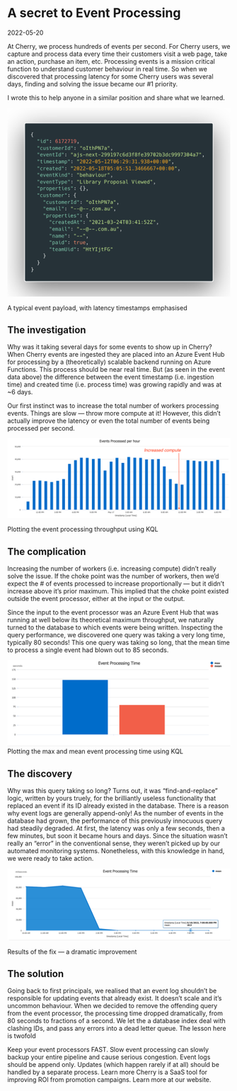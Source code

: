 # A secret to Event Processing

2022-05-20

At Cherry, we process hundreds of events per second. For Cherry users, we capture and process data every time their customers visit a web page, take an action, purchase an item, etc. Processing events is a mission critical function to understand customer behaviour in real time. So when we discovered that processing latency for some Cherry users was several days, finding and solving the issue became our #1 priority.

I wrote this to help anyone in a similar position and share what we learned.


![Data showing large delay between timestamp and created time](/images/secret-to-event-processing/delayed_event.png)


A typical event payload, with latency timestamps emphasised

## The investigation

Why was it taking several days for some events to show up in Cherry? When Cherry events are ingested they are placed into an Azure Event Hub for processing by a (theoretically) scalable backend running on Azure Functions. This process should be near real time. But (as seen in the event data above) the difference between the event timestamp (i.e. ingestion time) and created time (i.e. process time) was growing rapidly and was at ~6 days.

Our first instinct was to increase the total number of workers processing events. Things are slow — throw more compute at it! However, this didn’t actually improve the latency or even the total number of events being processed per second.

![Plotting the event processing throughput using KQL](/images/secret-to-event-processing/events_per_hour.png)

Plotting the event processing throughput using KQL

## The complication

Increasing the number of workers (i.e. increasing compute) didn’t really solve the issue. If the choke point was the number of workers, then we’d expect the # of events processed to increase proportionally — but it didn’t increase above it’s prior maximum. This implied that the choke point existed outside the event processor, either at the input or the output.

Since the input to the event processor was an Azure Event Hub that was running at well below its theoretical maximum throughput, we naturally turned to the database to which events were being written. Inspecting the query performance, we discovered one query was taking a very long time, typically 80 seconds! This one query was taking so long, that the mean time to process a single event had blown out to 85 seconds.


![Plotting the max and mean event processing time using KQL](/images/secret-to-event-processing/event_processing_time_before.png)
Plotting the max and mean event processing time using KQL

## The discovery

Why was this query taking so long? Turns out, it was “find-and-replace” logic, written by yours truely, for the brilliantly useless functionality that replaced an event if its ID already existed in the database. There is a reason why event logs are generally append-only! As the number of events in the database had grown, the performance of this previously innocuous query had steadily degraded. At first, the latency was only a few seconds, then a few minutes, but soon it became hours and days. Since the situation wasn’t really an “error” in the conventional sense, they weren’t picked up by our automated monitoring systems. Nonetheless, with this knowledge in hand, we were ready to take action.

![Results of the fix — a dramatic improvement](/images/secret-to-event-processing/event_processing_time_fixed.png)

Results of the fix — a dramatic improvement

## The solution

Going back to first principals, we realised that an event log shouldn’t be responsible for updating events that already exist. It doesn’t scale and it’s uncommon behaviour. When we decided to remove the offending query from the event processor, the processing time dropped dramatically, from 80 seconds to fractions of a second. We let the a database index deal with clashing IDs, and pass any errors into a dead letter queue. The lesson here is twofold

Keep your event processors FAST. Slow event processing can slowly backup your entire pipeline and cause serious congestion.
Event logs should be append only. Updates (which happen rarely if at all) should be handled by a separate process.
Learn more
Cherry is a SaaS tool for improving ROI from promotion campaigns. Learn more at our website.


